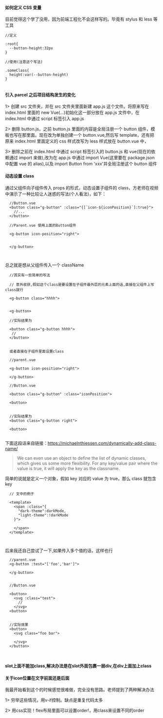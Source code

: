 #### 如何定义 CSS 变量

目前觉得这个学了没用，因为前端工程化不会这样写的。毕竟有 stylus 和 less 等工具

```
//定义

:root{
  --button-height:32px
}

//使用(注意这个写法)

.someClass{
  height:var(--button-height)
}


```

#### 引入 parcel 之后项目结构发生的变化

1> 创建 src 文件夹，并在 src 文件夹里面新建 app.js 这个文件。将原来写在 index.html 里面的 new Vue(...)初始化这一部分放在 app.js 文件中，在 index.html 中通过 script 标签引入 app.js

2> 删除 button.js，之前 button.js 里面的内容是全局注册一个 button 组件，模板也写在那里面。现在改为单独创建一个 button.vue,然后写 template，还有把原来 index.html 里面定义的 css 样式改写为 less 样式放在 button.vue 中，

3> 删除之前在 index.html 中通过 script 标签引入的 button.js 和 vue(现在的依赖通过 import 来做),改为在 app.js 中通过 import Vue(这里要在 package.json 中配置 vue 的 alias),以及 import Button from 'xxx'并全局注册这个 button 组件

#### 动态设置 class

通过父组件向子组件传入 props 的形式，动态设置子组件的 class，方老师在视频中演示了一种比较让人迷惑的写法(个人看法)，如下：

```
  //Button.vue
  <button class="g-button" :class="{[`icon-${iconPosition}`]:true}">
    //...
  </button>

  //Parent.vue 使用上面的Button组件

  <g-button icon-position="right">


  </g-button>



```

总之就是想从父组件传入一个 className

```
  //其实有一些简单的写法

  // 意外收获,假如这个class是要设置在子组件最外层的元素上面的话,直接在父组件上写class就行

  <g-button class="hhhh">


  <g-button>

  //实际结果为

  <button class="g-button hhhh">
   //
  </button>


  或者直接在子组件里面设置class

  //parent.vue

  <g-button icon-position="right">

  </g-button>

  //Button.vue

  <button class="g-button" :class="iconPosition">

  <button>


  //实际结果为
  <button class="g-button right">

  <button>


```

下面这段话来自链接：https://michaelnthiessen.com/dynamically-add-class-name/

> We can even use an object to define the list of dynamic classes, which gives us some more flexibility.
> For any key/value pair where the value is true, it will apply the key as the classname.

简单的说就是定义一个对象，假如 key 对应的 value 为 true，那么 class 就包含 key

```
  // 文中的例子

  <template>
    <span :class="{
      "dark-theme":darkMode,
      "light-theme":!darkMode
    }">

    </span>
  </template>



```

后来我还自己尝试了一下,如果传入多个值的话，这样也行

```
  //parent.vue
  <g-button :test="['foo','bar']">

  </g-button>


  //Button.vue

  <button>
    <svg :class="test">
      //
    </svg>
  <button>


  //实际效果
  <button>
    <svg class="foo bar">

    </svg>
  </button>



```
#### slot上面不能加class,解决办法是在slot外面包裹一层div,在div上面加上class


#### 关于icon位置在文字前面还是后面

我最开始看到这个的时候感觉很难做，完全没有思路。老师提到了两种解决办法

1> 穷举这些情况，用v-if控制。缺点是重复代码太多

2> 用css实现！flex布局里面可以设置order!，用class来设置不同的order